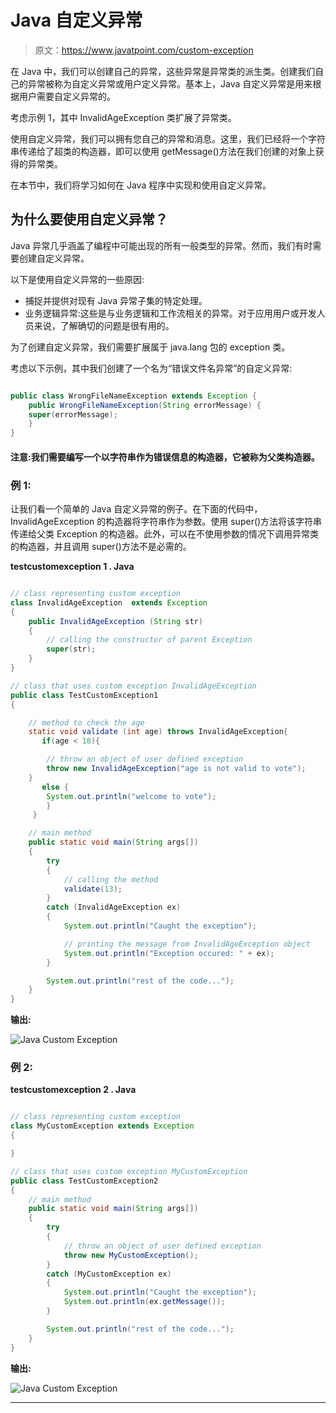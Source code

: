# Java 自定义异常

> 原文：<https://www.javatpoint.com/custom-exception>

在 Java 中，我们可以创建自己的异常，这些异常是异常类的派生类。创建我们自己的异常被称为自定义异常或用户定义异常。基本上，Java 自定义异常是用来根据用户需要自定义异常的。

考虑示例 1，其中 InvalidAgeException 类扩展了异常类。

使用自定义异常，我们可以拥有您自己的异常和消息。这里，我们已经将一个字符串传递给了超类的构造器，即可以使用 getMessage()方法在我们创建的对象上获得的异常类。

在本节中，我们将学习如何在 Java 程序中实现和使用自定义异常。

## 为什么要使用自定义异常？

Java 异常几乎涵盖了编程中可能出现的所有一般类型的异常。然而，我们有时需要创建自定义异常。

以下是使用自定义异常的一些原因:

*   捕捉并提供对现有 Java 异常子集的特定处理。
*   业务逻辑异常:这些是与业务逻辑和工作流相关的异常。对于应用用户或开发人员来说，了解确切的问题是很有用的。

为了创建自定义异常，我们需要扩展属于 java.lang 包的 exception 类。

考虑以下示例，其中我们创建了一个名为“错误文件名异常”的自定义异常:

```java

public class WrongFileNameException extends Exception {
	public WrongFileNameException(String errorMessage) {
	super(errorMessage);
	}
}

```

#### 注意:我们需要编写一个以字符串作为错误信息的构造器，它被称为父类构造器。

### 例 1:

让我们看一个简单的 Java 自定义异常的例子。在下面的代码中，InvalidAgeException 的构造器将字符串作为参数。使用 super()方法将该字符串传递给父类 Exception 的构造器。此外，可以在不使用参数的情况下调用异常类的构造器，并且调用 super()方法不是必需的。

**testcustomexception 1 . Java**

```java

// class representing custom exception
class InvalidAgeException  extends Exception
{
    public InvalidAgeException (String str)
    {
        // calling the constructor of parent Exception
        super(str);
    }
}

// class that uses custom exception InvalidAgeException
public class TestCustomException1
{

    // method to check the age
    static void validate (int age) throws InvalidAgeException{  
       if(age < 18){

        // throw an object of user defined exception
        throw new InvalidAgeException("age is not valid to vote");  
    }
       else { 
        System.out.println("welcome to vote"); 
        } 
     }  

    // main method
    public static void main(String args[])
    {
        try
        {
            // calling the method 
            validate(13);
        }
        catch (InvalidAgeException ex)
        {
            System.out.println("Caught the exception");

            // printing the message from InvalidAgeException object
            System.out.println("Exception occured: " + ex);
        }

        System.out.println("rest of the code...");  
    }
}

```

**输出:**

![Java Custom Exception](../img/78ab63e42b8cf3a01189d37bc89820d2.png)

### 例 2:

**testcustomexception 2 . Java**

```java

// class representing custom exception
class MyCustomException extends Exception
{

}

// class that uses custom exception MyCustomException
public class TestCustomException2
{
    // main method
    public static void main(String args[])
    {
        try
        {
            // throw an object of user defined exception
            throw new MyCustomException();
        }
        catch (MyCustomException ex)
        {
            System.out.println("Caught the exception");
            System.out.println(ex.getMessage());
        }

        System.out.println("rest of the code...");  
    }
}

```

**输出:**

![Java Custom Exception](../img/7bed5e7192db204150d4e4b3d73b6044.png)

* * *